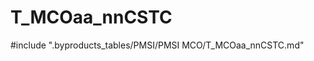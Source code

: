 # T_MCOaa_nnCSTC

<!-- ATTENTION : Ne pas supprimer ou modifier la ligne ci-dessous -->
#include ".byproducts_tables/PMSI/PMSI MCO/T_MCOaa_nnCSTC.md"
<!-- ATTENTION : Ne pas supprimer ou modifier la ligne ci-dessus -->
